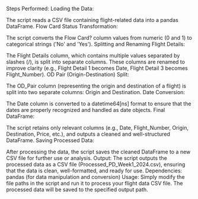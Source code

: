 Steps Performed:
Loading the Data:

The script reads a CSV file containing flight-related data into a pandas DataFrame.
Flow Card Status Transformation:

The script converts the Flow Card? column values from numeric (0 and 1) to categorical strings ('No' and 'Yes').
Splitting and Renaming Flight Details:

The Flight Details column, which contains multiple values separated by slashes (/), is split into separate columns.
These columns are renamed to improve clarity (e.g., Flight Detail 1 becomes Date, Flight Detail 3 becomes Flight_Number).
OD Pair (Origin-Destination) Split:

The OD_Pair column (representing the origin and destination of a flight) is split into two separate columns: Origin and Destination.
Date Conversion:

The Date column is converted to a datetime64[ns] format to ensure that the dates are properly recognized and handled as date objects.
Final DataFrame:

The script retains only relevant columns (e.g., Date, Flight_Number, Origin, Destination, Price, etc.), and outputs a cleaned and well-structured DataFrame.
Saving Processed Data:

After processing the data, the script saves the cleaned DataFrame to a new CSV file for further use or analysis.
Output:
The script outputs the processed data as a CSV file (Processed_PD_Week1_2024.csv), ensuring that the data is clean, well-formatted, and ready for use.
Dependencies:
pandas (for data manipulation and conversion)
Usage:
Simply modify the file paths in the script and run it to process your flight data CSV file. The processed data will be saved to the specified output path.
